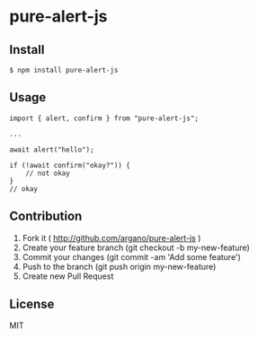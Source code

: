 # pure-alert-js


## Install

```
$ npm install pure-alert-js
```

## Usage

```
import { alert, confirm } from "pure-alert-js";

...

await alert("hello");

if (!await confirm("okay?")) {
    // not okay
}
// okay
```
## Contribution

1. Fork it ( http://github.com/argano/pure-alert-js )
2. Create your feature branch (git checkout -b my-new-feature)
3. Commit your changes (git commit -am 'Add some feature')
4. Push to the branch (git push origin my-new-feature)
5. Create new Pull Request

## License

MIT
